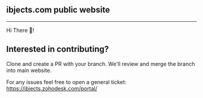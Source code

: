 ## ibjects.com public website
---

Hi There 👋!

Interested in contributing?
---

Clone and create a PR with your branch. We'll review and merge the branch into main website.

For any issues feel free to open a general ticket: https://ibjects.zohodesk.com/portal/
